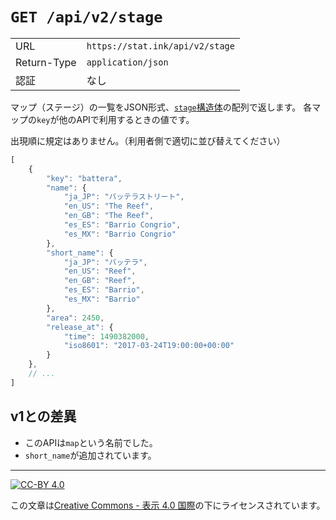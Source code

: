 `GET /api/v2/stage`
===================

| | |
|-|-|
|URL|`https://stat.ink/api/v2/stage`|
|Return-Type|`application/json`|
|認証|なし|

マップ（ステージ）の一覧をJSON形式、[`stage`構造体](struct/stage.md)の配列で返します。
各マップの`key`が他のAPIで利用するときの値です。

出現順に規定はありません。（利用者側で適切に並び替えてください）

```js
[
    {
        "key": "battera",
        "name": {
            "ja_JP": "バッテラストリート",
            "en_US": "The Reef",
            "en_GB": "The Reef",
            "es_ES": "Barrio Congrio",
            "es_MX": "Barrio Congrio"
        },
        "short_name": {
            "ja_JP": "バッテラ",
            "en_US": "Reef",
            "en_GB": "Reef",
            "es_ES": "Barrio",
            "es_MX": "Barrio"
        },
        "area": 2450,
        "release_at": {
            "time": 1490382000,
            "iso8601": "2017-03-24T19:00:00+00:00"
        }
    },
    // ...
]
```

v1との差異
----------

- このAPIは`map`という名前でした。
- `short_name`が追加されています。

----

[![CC-BY 4.0](https://stat.ink/static-assets/cc/cc-by.svg)](http://creativecommons.org/licenses/by/4.0/deed.ja)

この文章は[Creative Commons - 表示 4.0 国際](http://creativecommons.org/licenses/by/4.0/deed.ja)の下にライセンスされています。
